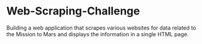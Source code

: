# Web-Scraping-Challenge
Building a web application that scrapes various websites for data related to the Mission to Mars and displays the information in a single HTML page.
